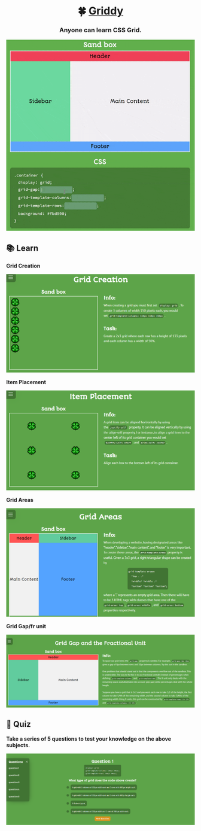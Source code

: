 <h1 align="center">🍀 <a href="griddy.vercel.app">Griddy</a></h1>
<h3 align="center">Anyone can learn CSS Grid.</h3>

<div align="center">
    <img alt="Sandbox Example" src="https://github.com/Halmesn/Griddy/blob/main/public/images/grid-gif.gif" />
</div>

## 📚 Learn

**Grid Creation**

![Grid Creation](https://github.com/Halmesn/Griddy/blob/main/public/images/grid-creation.png)

**Item Placement**

![Item Placement](https://github.com/Halmesn/Griddy/blob/main/public/images/item-placement.png)

**Grid Areas**

![Grid Areas](https://github.com/Halmesn/Griddy/blob/main/public/images/grid-areas.png)

**Grid Gap/fr unit**

![Grid Gap/fr unit](https://github.com/Halmesn/Griddy/blob/main/public/images/grid-gap.png)

## 🤔 Quiz

**Take a series of 5 questions to test your knowledge on the above subjects.**

![Quiz](https://github.com/Halmesn/Griddy/blob/main/public/images/quiz.png)

